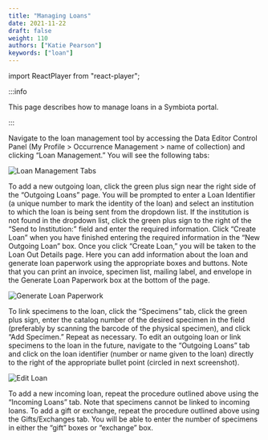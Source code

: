 ```yaml
---
title: "Managing Loans"
date: 2021-11-22
draft: false
weight: 110
authors: ["Katie Pearson"]
keywords: ["loan"]
---
```


import ReactPlayer from "react-player";

:::info

This page describes how to manage loans in a Symbiota portal.

:::

Navigate to the loan management tool by accessing the Data Editor Control Panel (My Profile > Occurrence Management > name of collection) and clicking “Loan Management.” You will see the following tabs:

![Loan Management Tabs](/img/loantabs.png)

To add a new outgoing loan, click the green plus sign near the right side of the “Outgoing Loans” page. You will be prompted to enter a Loan Identifier (a unique number to mark the identity of the loan) and select an institution to which the loan is being sent from the dropdown list. If the institution is not found in the dropdown list, click the green plus sign to the right of the “Send to Institution:” field and enter the required information. Click “Create Loan” when you have finished entering the required information in the “New Outgoing Loan” box.
Once you click “Create Loan,” you will be taken to the Loan Out Details page. Here you can add information about the loan and generate loan paperwork using the appropriate boxes and buttons. Note that you can print an invoice, specimen list, mailing label, and envelope in the Generate Loan Paperwork box at the bottom of the page.

![Generate Loan Paperwork](/img/generateloanpaperwork.png)

To link specimens to the loan, click the “Specimens” tab, click the green plus sign, enter the catalog number of the desired specimen in the field (preferably by scanning the barcode of the physical specimen), and click “Add Specimen.” Repeat as necessary.
To edit an outgoing loan or link specimens to the loan in the future, navigate to the “Outgoing Loans” tab and click on the loan identifier (number or name given to the loan) directly to the right of the appropriate bullet point (circled in next screenshot).

![Edit Loan](/img/editloan.jpg)

To add a new incoming loan, repeat the procedure outlined above using the “Incoming Loans” tab. Note that specimens cannot be linked to incoming loans.
To add a gift or exchange, repeat the procedure outlined above using the Gifts/Exchanges tab. You will be able to enter the number of specimens in either the “gift” boxes or “exchange” box.

<ReactPlayer
  playing={false}
  controls
  url="http://www.youtube.com/watch?v=Fdmm5CsbFKY"
/>
